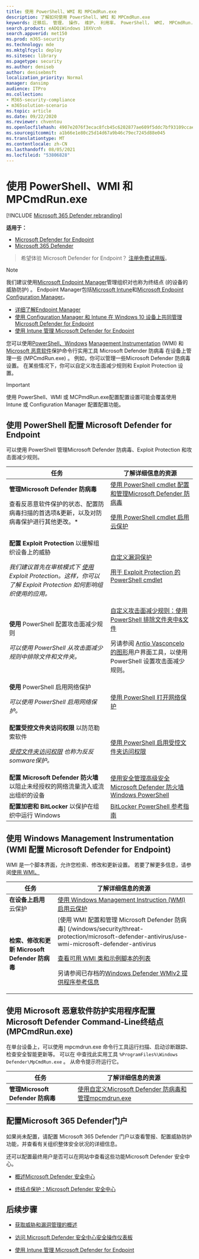 ```yaml
---
title: 使用 PowerShell、WMI 和 MPCmdRun.exe
description: 了解如何使用 PowerShell、WMI 和 MPCmdRun.exe
keywords: 迁移后， 管理， 操作， 维护， 利用率， PowerShell， WMI， MPCmdRun.exe， Microsoft Defender for Endpoint， edr
search.product: eADQiWindows 10XVcnh
search.appverid: met150
ms.prod: m365-security
ms.technology: mde
ms.mktglfcycl: deploy
ms.sitesec: library
ms.pagetype: security
ms.author: deniseb
author: denisebmsft
localization_priority: Normal
manager: dansimp
audience: ITPro
ms.collection:
- M365-security-compliance
- m365solution-scenario
ms.topic: article
ms.date: 09/22/2020
ms.reviewer: chventou
ms.openlocfilehash: 4907e2076f3ecac8fcb45c6202877ae609f5ddc7bf93109ccae5322bde40ae9d
ms.sourcegitcommit: a1b66e1e80c25d14d67a9b46c79ec7245d88e045
ms.translationtype: MT
ms.contentlocale: zh-CN
ms.lasthandoff: 08/05/2021
ms.locfileid: "53806828"
---
```

# <a name="manage-microsoft-defender-for-endpoint-with-powershell-wmi-and-mpcmdrunexe"></a>使用 PowerShell、WMI 和 MPCmdRun.exe

[!INCLUDE [Microsoft 365 Defender rebranding](../../includes/microsoft-defender.md)]

**适用于：**
- [Microsoft Defender for Endpoint](https://go.microsoft.com/fwlink/p/?linkid=2154037)
- [Microsoft 365 Defender](https://go.microsoft.com/fwlink/?linkid=2118804)

> 希望体验 Microsoft Defender for Endpoint？ [注册免费试用版](https://signup.microsoft.com/create-account/signup?products=7f379fee-c4f9-4278-b0a1-e4c8c2fcdf7e&ru=https://aka.ms/MDEp2OpenTrial?ocid=docs-wdatp-exposedapis-abovefoldlink)。

> [!NOTE]
> 我们建议使用[Microsoft Endpoint Manager](/mem)管理组织对也称为终结点 (的设备的威胁防护) 。 Endpoint Manager包括[Microsoft Intune](/mem/intune/fundamentals/what-is-intune)和[Microsoft Endpoint Configuration Manager](/mem/configmgr/core/understand/introduction)。
>
> - [详细了解Endpoint Manager](/mem/endpoint-manager-overview)
> - [使用 Configuration Manager 和 Intune 在 Windows 10 设备上共同管理 Microsoft Defender for Endpoint](manage-atp-post-migration-intune.md)
> - [使用 Intune 管理 Microsoft Defender for Endpoint](manage-atp-post-migration-intune.md)

您可以使用[PowerShell、Windows](#configure-microsoft-defender-for-endpoint-with-powershell) [Management Instrumentation](#configure-microsoft-defender-for-endpoint-with-windows-management-instrumentation-wmi) (WMI) 和[Microsoft 恶意软件](#configure-microsoft-defender-for-endpoint-with-microsoft-malware-protection-command-line-utility-mpcmdrunexe)保护命令行实用工具 Microsoft Defender 防病毒 在设备上管理一些 (MPCmdRun.exe) 。 例如，你可以管理一些Microsoft Defender 防病毒设置。 在某些情况下，你可以自定义攻击面减少规则和 Exploit Protection 设置。

> [!IMPORTANT]
> 使用 PowerShell、WMI 或 MCPmdRun.exe配置配置设置可能会覆盖使用 Intune 或 Configuration Manager 配置配置功能。

## <a name="configure-microsoft-defender-for-endpoint-with-powershell"></a>使用 PowerShell 配置 Microsoft Defender for Endpoint

可以使用 PowerShell 管理Microsoft Defender 防病毒、Exploit Protection 和攻击面减少规则。

|任务|了解详细信息的资源|
|---|---|
|**管理Microsoft Defender 防病毒** <p> 查看反恶意软件保护的状态、配置防病毒扫描的首选项&更新，以及对防病毒保护进行其他更改。*|[使用 PowerShell cmdlet 配置和管理Microsoft Defender 防病毒](/windows/security/threat-protection/microsoft-defender-antivirus/use-powershell-cmdlets-microsoft-defender-antivirus) <p> [使用 PowerShell cmdlet 启用云保护](/windows/security/threat-protection/microsoft-defender-antivirus/enable-cloud-protection-microsoft-defender-antivirus#use-powershell-cmdlets-to-enable-cloud-delivered-protection)|
|**配置 Exploit Protection** 以缓解组织设备上的威胁 <p> *我们建议首先在审核模式下 [使用](/microsoft-365/security/defender-endpoint/evaluate-exploit-protection#powershell) Exploit Protection。这样，你可以了解 Exploit Protection 如何影响组织使用的应用。*|[自定义漏洞保护](/microsoft-365/security/defender-endpoint/customize-exploit-protection) <p> [用于 Exploit Protection 的 PowerShell cmdlet](/microsoft-365/security/defender-endpoint/customize-exploit-protection#powershell-reference)|
|**使用** PowerShell 配置攻击面减少规则 <p> *可以使用 PowerShell 从攻击面减少规则中排除文件和文件夹。*|[自定义攻击面减少规则：使用 PowerShell 排除文件夹中&文件](/microsoft-365/security/defender-endpoint/customize-attack-surface-reduction#use-powershell-to-exclude-files-and-folders) <p> 另请参阅 [Antio Vasconcelo 的图形](https://github.com/anvascon/MDATP_PoSh_Scripts/tree/master/ASR%20GUI)用户界面工具，以使用 PowerShell 设置攻击面减少规则。|
|**使用** PowerShell 启用网络保护 <p> *可以使用 PowerShell 启用网络保护。*|[使用 PowerShell 打开网络保护](/microsoft-365/security/defender-endpoint/enable-network-protection#powershell)|
|**配置受控文件夹访问权限** 以防范勒索软件 <p> *[受控文件夹访问权限](/microsoft-365/security/defender-endpoint/controlled-folders) 也称为反反somware保护。*|[使用 PowerShell 启用受控文件夹访问权限](/microsoft-365/security/defender-endpoint/enable-controlled-folders#powershell)|
|**配置 Microsoft Defender 防火墙** 以阻止未经授权的网络流量流入或流出组织的设备|[使用安全管理高级安全 Microsoft Defender 防火墙Windows PowerShell](/windows/security/threat-protection/windows-firewall/windows-firewall-with-advanced-security-administration-with-windows-powershell)|
|**配置加密和 BitLocker** 以保护在组织中运行 Windows|[BitLocker PowerShell 参考指南](/powershell/module/bitlocker/)|

## <a name="configure-microsoft-defender-for-endpoint-with-windows-management-instrumentation-wmi"></a>使用 Windows Management Instrumentation (WMI 配置 Microsoft Defender for Endpoint) 

WMI 是一个脚本界面，允许您检索、修改和更新设置。 若要了解更多信息，请参阅[使用 WMI。](/windows/win32/wmisdk/using-wmi)

|任务|了解详细信息的资源|
|---|---|
|**在设备上启用** 云保护|[使用 Windows Management Instruction (WMI) 启用云保护](/windows/security/threat-protection/microsoft-defender-antivirus/enable-cloud-protection-microsoft-defender-antivirus#use-windows-management-instruction-wmi-to-enable-cloud-delivered-protection)|
|**检索、修改和更新 Microsoft Defender 防病毒**|[使用 WMI 配置和管理 Microsoft Defender 防病毒] (/windows/security/threat-protection/microsoft-defender-antivirus/use-wmi-microsoft-defender-antivirus <p> [查看可用 WMI 类和示例脚本的列表](/previous-versions/windows/desktop/defender/windows-defender-wmiv2-apis-portal) <p> 另请参阅已存档的[Windows Defender WMIv2 提供程序参考信息](/previous-versions/windows/desktop/defender/windows-defender-wmiv2-apis-portal?redirectedfrom=MSDN)|

## <a name="configure-microsoft-defender-for-endpoint-with-microsoft-malware-protection-command-line-utility-mpcmdrunexe"></a>使用 Microsoft 恶意软件防护实用程序配置 Microsoft Defender Command-Line终结点 (MPCmdRun.exe) 

在单台设备上，可以使用 mpcmdrun.exe 命令行工具运行扫描、启动诊断跟踪、检查安全智能更新等。 可以在 中查找此实用工具 `%ProgramFiles%\Windows Defender\MpCmdRun.exe` 。 从命令提示符运行它。

|任务|了解详细信息的资源|
|---|---|
|**管理Microsoft Defender 防病毒**|[使用自定义Microsoft Defender 防病毒和管理mpcmdrun.exe](/windows/security/threat-protection/microsoft-defender-antivirus/command-line-arguments-microsoft-defender-antivirus)|

## <a name="configure-your-microsoft-365-defender-portal"></a>配置Microsoft 365 Defender门户

如果尚未配置，请配置 Microsoft 365 Defender 门户以查看[](https://security.microsoft.com/)警报、配置威胁防护功能，并查看有关组织整体安全状况的详细信息。

还可以配置最终用户是否可以在网站中查看这些功能Microsoft Defender 安全中心。

- [概述Microsoft Defender 安全中心](/microsoft-365/security/defender-endpoint/use)

- [终结点保护：Microsoft Defender 安全中心](/mem/intune/protect/endpoint-protection-windows-10#microsoft-defender-security-center)

## <a name="next-steps"></a>后续步骤

- [获取威胁和漏洞管理的概述](/microsoft-365/security/defender-endpoint/next-gen-threat-and-vuln-mgt)

- [访问 Microsoft Defender 安全中心安全操作仪表板](/microsoft-365/security/defender-endpoint/security-operations-dashboard)

- [使用 Intune 管理 Microsoft Defender for Endpoint](manage-atp-post-migration-intune.md)
